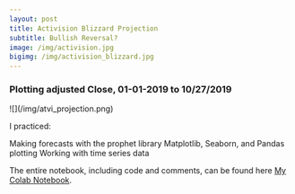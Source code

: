 ```yaml
---
layout: post
title: Activision Blizzard Projection 
subtitle: Bullish Reversal?
image: /img/activision.jpg
bigimg: /img/activision_blizzard.jpg
---
```

<h3>Plotting adjusted Close, 01-01-2019 to 10/27/2019</h3>
![](/img/atvi_projection.png)

I practiced:

Making forecasts with the prophet library
Matplotlib, Seaborn, and Pandas plotting
Working with time series data

The entire notebook, including code and comments, can be found here [My Colab Notebook](https://colab.research.google.com/drive/18L1rPyyiRKvEzj3oZ98uv5ltCKfCGrWD).
